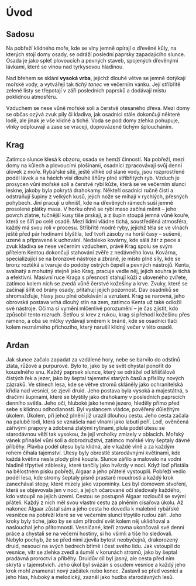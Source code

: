 # Úvod
## Sadosu

Na pobřeží klidného moře, kde se vlny jemně opírají o dřevěné kůly, na kterých stojí domy osady, se odráží poslední paprsky zapadajícího slunce. Osada je jako spleť plovoucích a pevných staveb, spojených dřevěnými lávkami, které se vinou nad tyrkysovou hladinou.

Nad břehem se sklání **vysoká vrba**, jejichž dlouhé větve se jemně dotýkají mořské vody, a vytvářejí tak *tichý tanec* ve večerním vánku. Její stříbřitě zelené listy se třepotají v záři posledních paprsků a dodávají místu poklidnou atmosféru.

Vzduchem se nese vůně mořské soli a čerstvě otesaného dřeva. Mezi domy se občas ozývá zvuk pily či kladiva, jak osadníci stále dokončují některé lodě, ale jinak je vše klidné a tiché. Voda se pod domy zlehka pohupuje, vlnky odplouvají a zase se vracejí, doprovázené tichým šploucháním.

## Krag

Zatímco slunce klesá k obzoru, osada se hemží činností. Na pobřeží, mezi domy na kůlech a plovoucími plošinami, osadníci zpracovávají svůj denní úlovek z moře. Rybářské sítě, ještě vlhké od slané vody, jsou rozprostřené podél lávek a na hácích visí dlouhé šňůry plné stříbřitých ryb. Vzduch je prosycen vůní mořské soli a čerstvé rybí kůže, která se ve večerním slunci leskne, jakoby byla pokrytá drahokamy.
Někteří osadníci ručně čistí a odstraňují šupiny z velkých kusů, jejich nože se míhají v rychlých, přesných pohybech. Jiní pracují u ohnišť, kde na dřevěných rámech suší jemně prosolené plátky masa. V horku ohně se rybí maso začíná měnit – jeho povrch zlatne, tučnější kusy tiše prskají, a z šupin stoupá jemná vůně kouře, která se šíří po celé osadě.
Mezi lidmi vládne tichá, soustředěná atmosféra, každý má svou roli v procesu. Stříbřitě modré ryby, jejichž těla se ve vlnách ještě před pár hodinami blyštila, teď tvoří zásoby na horší časy – sušené, uzené a připravené k uchování. 
Nedaleko kovárny, kde sálá žár z pece a zvuk kladiva se nese večerním vzduchem, právě Krag spolu se svým přítelem Kentou dokončují stahování zvěře z nedávného lovu. Kovárna, specializující se na bronzové nástroje a zbraně, je místo plné síly, kde se bronz roztéká a tvaruje do podoby ostrých čepelí a pevných nástrojů. Kenta, svalnatý a mohutný stejně jako Krag, pracuje vedle něj, jejich souhra je tichá a efektivní. Masivní ruce Kraga s přesností stahují kůži z uloveného zvířete, zatímco kolem nich se zvedá vůně čerstvé kožešiny a krve.
Zvuky, které se začínají šířit od brány osady, přitahují jejich pozornost. Dav osadníků se shromažďuje, hlasy jsou plné očekávání a vzrušení. Krag se narovná, jeho obrovská postava vrhá dlouhý stín na zem, zatímco Kenta už také odložil své nástroje. Očima si vymění mlčenlivé porozumění – je čas zjistit, kdo způsobil tento rozruch.
Setřou si krev z rukou, krag si přehodí kožešinu přes rameno, a oba se mlčky vydávají směrem k bráně, kde se osadníci tlačí kolem neznámého příchozího, který narušil klidný večer v této osadě.

## Ardan

Jak slunce začalo zapadat za vzdálené hory, nebe se barvilo do odstínů zlata, růžové a purpurové. Bylo to, jako by se svět chystal ponořit do kouzelného snu. Každý paprsek slunce, který se odrážel od křišťálově čistých řek a jezer, jako by šeptal tajemství starých časů a přísliby nových zázraků.
Ve stínech lesa, kde se větve stromů skláněly jako ochranitelská křídla nad vesnicí, se zjevil druid. Jeho postava byla vysoká a majestátná, s dračími šupinami, které se blyštily jako drahokamy v posledních paprscích denního světla. Jeho oči, hluboké jako temné jezero, hleděly přímo před sebe s klidnou odhodlaností.
Byl vyslancem vládce, pověřený důležitým úkolem. Úkolem, při jehož plnění již urazil dlouhou cestu. 
Jeho cesta začala na palubě lodi, která se vznášela nad vlnami jako labutí peří. Loď, ověnčená zářivými prapory a zdobená zlatými rytinami, plula podél útesu se starodávnou věží tak vysokou, že její vrcholky zmizely v oblacích. Mořský vánek přinášel vůni soli a dobrodružství, zatímco mořské vlny šeptaly dávné příběhy.
Plavba podél útesu byla klidná, ale v každé vlně a za každým rohem číhala tajemství. Útesy byly obrostlé starodávnými květinami, kde každá květina nesla plody plné kouzla. Slunce zářilo a malovalo na vodní hladině třpytivé záblesky, které tančily jako hvězdy v noci.
Když loď přistála na bělostném písku pobřeží, Algaar a jeho přátelé vystoupili. Pobřeží vedlo podél lesa, kde stromy šeptaly písně prastaré moudrosti a každý krok zanechával stopy, které mizely jako vzpomínky. Les byl domovem stvoření, která se objevovala jen v noci, a jejich očarované oči sledovaly každého, kdo vstoupil na jejich území.
Cestou se postupně Algaar rozloučil se svými přáteli. Každý z nich měl svou vlastní cestu za plněním císařova úkolu.  Až nakonec Algaar zůstal sám a jeho cesta ho dovedla k malebné rybářské vesničce na pobřeží které se ve večerním slunci třpytilo rudou září.
Jeho kroky byly tiché, jako by se sám přírodní svět kolem něj uklidňoval a naslouchal jeho přítomnosti. Vesničané, kteří zrovna ukončovali své denní práce a chystali se na večerní hostiny, si ho všimli a tiše ho sledovali. Nebylo pochyb, že se před nimi zjevila bytost neobyčejná, drakorozený druid, nesoucí na svých bedrech břímě i čest svého lidu.
Jak vstoupil do vesnice, vítr se zlehka zvedl a šuměl v korunách stromů, jako by šeptal pradávná proroctví a příběhy. Druidův cíl byl jasný, ale cesta před ním skrytá v tajemstvích. Jeho úkol byl svázán s osudem vesnice a každý jeho krok mohl znamenat nový začátek nebo konec.
Zastavil se před vesnicí a jeho hlas, hluboký a melodický, zazněl jako hudba starodávných lesů.
